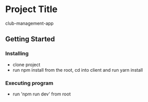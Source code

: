 # Project Title

club-management-app

## Getting Started

### Installing

* clone project
* run npm install from the root, cd into client and run yarn install

### Executing program

* run 'npm run dev' from root
